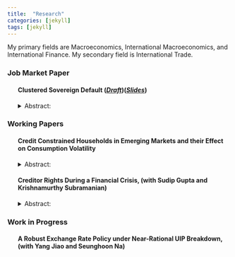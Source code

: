 ```yaml
---
title:  "Research"
categories: [jekyll]
tags: [jekyll]
---
```


<p>My primary fields are Macroeconomics, International Macroeconomics, and International Finance. My secondary field is  International Trade.
</p>

<h3 id="job-market-paper">Job Market Paper</h3>
<ul>
  <h4><b>Clustered Sovereign Default</b>
(<a href="https://s-anurag.github.io/files/AnuragSingh_JMP.pdf" target="_blank"><em>Draft</em></a>)(<a href="https://s-anurag.github.io/files/JMP_Slides.pdf" target="_blank"><em>Slides</em></a>)</h4>
<details><summary>Abstract:</summary><p><font size="2">Clustered sovereign defaults are a recurring phenomenon. In order to understand the nature of shocks and the mechanism through which these shocks lead countries to clustered defaults, the paper starts with a joint estimation of the structural parameters driving the output process of 24 defaulting countries and a process for the world interest rate. The postulated output process includes transitory and permanent global components as well as transitory and permanent country-specific components. The paper then builds a sovereign default model augmented with financial frictions at the firm level. In spite of the fact that the shocks are estimated independently of the model or of default data, once fed into the model, they reproduce the clustered default of 1982, providing a joint validation of the model and the estimated driving forces. The model predicts that it is the global shocks to the transitory component of output that are most important in leading countries to default in clusters. Contrary to what is commonly believed, the Volcker interest-rate hike was not a determinant factor of the 1982 developing country debt crisis.</font></p></details>

</ul>

<h3 id="working-papers">Working Papers</h3>
<ul>
  <h4><b>Credit Constrained Households in Emerging Markets and their Effect on Consumption Volatility</b>
<!--(<a href=".{{ site.baseurl }}/files/Paper2.pdf" target="_blank"><em>Draft</em></a>)--></h4>
<details><summary>Abstract:</summary><p><font size="2">In order to explain high consumption volatility and the ratio of consumption to output volatility, the key financial friction that has been considered in the literature is the interest rate shock to the economy. This paper builds a quantitative model by including hand to mouth consumers, which along with interest rate shock acts as the second financial friction. With the data from 18 rich, 25 poor and 32 emerging countries, the paper uses Bayesian estimation method to estimate the parameters of the RBC model with and without hand to mouth consumers for each country and looks at the importance of having hand to mouth consumers in the model. The paper finds that having hand-to-mouth consumers in the model increases the ratio of consumption to output volatility. The paper also finds that, on an average, the contribution of non-stationary shocks towards volatility of TFP is 34% for rich countries, 46% for emerging countries, and 50% for poor countries. The results are in contrast with previous research where some predicted TFP growth is driven primarily by non-stationary productivity shocks while others suggested a negligible role of non-stationary productivity shocks.</font></p></details>

</ul>

<ul>
  <h4><b>Creditor Rights During a Financial Crisis</b>, (with Sudip Gupta and Krishnamurthy Subramanian)</h4>
<!--- (<a href="{{ site.baseurl }}/files/Paper3.pdf" target="_blank"><em>Draft</em></a>) -->
<details><summary>Abstract:</summary><p><font size="2">Optimal debt contracts seek to balance ex-post control rights allocated to creditors against borrowers' need to secure financing ex-ante. Post a financial crisis that is accompanied by a recession, the likelihood of ex-post adverse outcomes increases while ex-ante financing opportunities dry up. What is the effect of this interplay on the control rights assumed by creditors during a financial crisis? We study this question by comparing covenants in bank loans issued before and after the financial crisis of 2008. We find that post the crisis: (i) covenants requiring provision of liquidity and those restricting leverage in the capital structure were more likely; (ii) covenants restricting capital expenditures and those related to borrower performance were less likely; and (iii) using difference-in-difference tests, we find that these differences were disproportionately more pronounced for loans taken for financial restructuring but not for other loans. We argue that post the financial crisis, loan contracts responded primarily to heightened risks of debt-equity conflicts stemming from asset substitution, illiquidity transformation and debt overhang. Finally, these differences in covenants have real effects by affecting the capital expenditures of firms. To our knowledge, ours is the first study to examine the effects of a financial crisis on creditor rights outside bankruptcy. Our study highlights another channel -- creditor rights outside bankruptcy -- through which the real effects of a financial crisis permeate through the economy.</font></p></details>


</ul>



<h3 id="work-in-progress">Work in Progress</h3>
<ul>
  <h4><b>A Robust Exchange Rate Policy under Near-Rational UIP Breakdown</b>, (with Yang Jiao and Seunghoon Na)</h4>
</ul>

<!---  Why some countries load more on global factors. Some graphs to correlate alphas with economic fundamentals -->
<!---  When UIP is violated, it is violated either because euler equation is violated or international risk sharing condition is violated. It is interesting to check which contribute ore to violation of UIP. This can be tested in data by looking at the effect on violations in NKPC and DIS. And then see if it is coming from euler equation or international risk sharing condition -->
<!---  Capital controls -->
